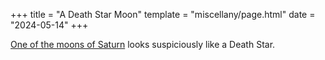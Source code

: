 +++
title = "A Death Star Moon"
template = "miscellany/page.html"
date = "2024-05-14"
+++

[One of the moons of Saturn](https://en.wikipedia.org/wiki/Mimas) looks suspiciously like a Death Star.
